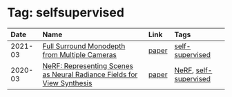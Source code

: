 



# Tag: selfsupervised

|Date|Name|Link|Tags|
| :--- | :--- | :--- | :--- |
|2021-03|[Full Surround Monodepth from Multiple Cameras](../notes/202103_Full_Surround_Monodepth_from_Multiple_Cameras.md)|[paper](https://arxiv.org/abs/2104.00152)|[self-supervised](../tags/selfsupervised.md)|
|2020-03|[NeRF: Representing Scenes as Neural Radiance Fields for View Synthesis](../notes/202003_NeRF_Representing_Scenes_as_Neural_Radiance_Fields_for_View_Synthesis.md)|[paper](https://arxiv.org/abs/2003.08934)|[NeRF](../tags/nerf.md), [self-supervised](../tags/selfsupervised.md)|
